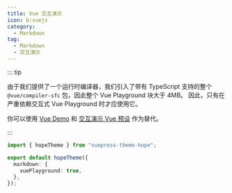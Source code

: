 ```yaml
---
title: Vue 交互演示
icon: b:vuejs
category:
  - Markdown
tag:
  - Markdown
  - 交互演示
---
```


::: tip

由于我们提供了一个运行时编译器，我们引入了带有 TypeScript 支持的整个 `@vue/compiler-sfc` 包，因此整个 Vue Playground 块大于 4MB。 因此，只有在严重依赖交互式 Vue Playground 时才应使用它。

你可以使用 [Vue Demo](./demo.md) 和 [交互演示 Vue 预设](./playground.md#vue) 作为替代。

:::

<!-- @include: @md-enhance/zh/guide/code/vue-playground.md#settings -->

```ts twoslash {5} title=".vuepress/theme.ts"
import { hopeTheme } from "vuepress-theme-hope";

export default hopeTheme({
  markdown: {
    vuePlayground: true,
  },
});
```

<!-- @include: @md-enhance/zh/guide/code/vue-playground.md#after -->
